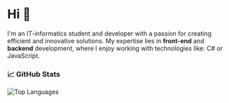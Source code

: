 # Hi 👋

I'm an IT-informatics student and developer with a passion for creating efficient and innovative solutions. My expertise lies in **front-end** and **backend** development, where I enjoy working with technologies like: C# or JavaScript.

### 📈 GitHub Stats
<!-- > ![Your GitHub Stats](https://github-readme-stats.vercel.app/api?username=dalikey&show_icons=true&theme=radical)  -->
![Top Languages](https://github-readme-stats.vercel.app/api/top-langs/?username=dalikey&layout=compact&theme=radical)
